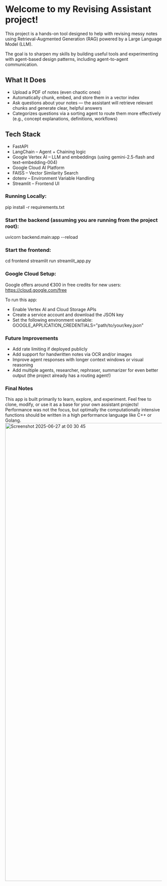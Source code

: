 <h1>Welcome to my Revising Assistant project!</h1>

This project is a hands-on tool designed to help with revising messy notes using Retrieval-Augmented Generation (RAG) powered by a Large Language Model (LLM).

The goal is to sharpen my skills by building useful tools and experimenting with agent-based design patterns, including agent-to-agent communication.

<h2>What It Does</h2>

- Upload a PDF of notes (even chaotic ones)
- Automatically chunk, embed, and store them in a vector index
- Ask questions about your notes — the assistant will retrieve relevant chunks and generate clear, helpful answers
- Categorizes questions via a sorting agent to route them more effectively (e.g., concept explanations, definitions, workflows)
 

<h2>Tech Stack </h2>

- FastAPI
- LangChain – Agent + Chaining logic
- Google Vertex AI – LLM and embeddings (using gemini-2.5-flash and text-embedding-004)
- Google Cloud AI Platform
- FAISS – Vector Similarity Search
- dotenv – Environment Variable Handling
- Streamlit – Frontend UI

<h3>Running Locally:</h3>
pip install -r requirements.txt

<h3>Start the backend (assuming you are running from the project root):</h3>
uvicorn backend.main:app --reload

<h3>Start the frontend:</h3>
cd frontend
streamlit run streamlit_app.py

<h3>Google Cloud Setup:</h3>

Google offers around €300 in free credits for new users:
https://cloud.google.com/free


</h3>To run this app:</h3>

- Enable Vertex AI and Cloud Storage APIs
- Create a service account and download the JSON key
- Set the following environment variable: GOOGLE_APPLICATION_CREDENTIALS="path/to/your/key.json"


<h3>Future Improvements</h3> 

- Add rate limiting if deployed publicly
- Add support for handwritten notes via OCR and/or images
- Improve agent responses with longer context windows or visual reasoning
- Add multiple agents, researcher, rephraser, summarizer for even better output (the project already has a routing agent!)


<h3>Final Notes</h3>
This app is built primarily to learn, explore, and experiment.
Feel free to clone, modify, or use it as a base for your own assistant projects!
Performance was not the focus, but optimally the computationally intensive functions should be written in a high performance language like C++ or Golang.



<img width="1470" alt="Screenshot 2025-06-27 at 00 30 45" src="https://github.com/user-attachments/assets/3a541401-e74e-4e31-af48-69b8e15ef4c6" />

